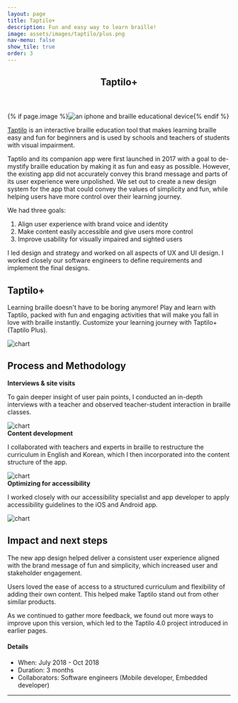 ```yaml
---
layout: page
title: Taptilo+
description: Fun and easy way to learn braille!
image: assets/images/taptilo/plus.png
nav-menu: false
show_tile: true
order: 3
---
```


<!-- Main -->
<div id="main" class="alt">

<!-- One -->
<section id="one">
	<div class="inner">
		<header class="major">
			<h1>Taptilo+</h1>
		</header>
		{% if page.image %}<span class="image main"><img src="{{ site.baseurl }}/{{ page.image }}" alt="an iphone and braille educational device" /></span>{% endif %}

<!-- Content -->
<!-- <h2 id="content">Overview</h2> -->
<p><a href="https://www.taptilo.com/">Taptilo</a> is an interactive braille education tool that makes learning braille easy and fun for beginners and is used by schools and teachers of students with visual impairment. </p>

<p>Taptilo and its companion app were first launched in 2017 with a goal to de-mystify braille education by making it as fun and easy as possible. However, the existing app did not accurately convey this brand message and parts of its user experience were unpolished. We set out to create a new design system for the app that could convey the values of simplicity and fun, while helping users have more control over their learning journey.</p>

<p>We had three goals:
<ol>
    <li>Align user experience with brand voice and identity</li>
    <li>Make content easily accessible and give users more control</li>
    <li>Improve usability for visually impaired and sighted users </li>
</ol>
</p>

<p>I led design and strategy and worked on all aspects of UX and UI design. I worked closely our software engineers to define requirements and implement the final designs.</p>


<h2 id="content">Taptilo+</h2>
<p>Learning braille doesn't have to be boring anymore! Play and learn with Taptilo, packed with fun and engaging activities that will make you fall in love with braille instantly. Customize your learning journey with Taptilo+ (Taptilo Plus).</p>
<p><img src="{{ '/assets/images/taptilo/taptiloplus.png' | relative_url }}" alt="chart" data-position="center center" /></p>



<h2 id="content">Process and Methodology</h2>
<div class="row">
	<div class="6u 12u$(small)">
		<strong>Interviews & site visits</strong>
		<p>To gain deeper insight of user pain points, I conducted an in-depth interviews with a teacher and observed teacher-student interaction in braille classes. </p>
	</div>
	<div class="6u$ 12u$(small)">
		<img src="{{ '/assets/images/taptilo/teacher.jpg' | relative_url }}" alt="chart" data-position="center center" />
	</div>
</div>

<div class="row">
	<div class="6u 12u$(small)">
		<strong>Content development</strong>
		<p>I collaborated with teachers and experts in braille to restructure the curriculum in English and Korean, which I then incorporated into the content structure of the app.</p>
	</div>
	<div class="6u$ 12u$(small)">
		<img src="{{ '/assets/images/taptilo/content.png' | relative_url }}" alt="chart" data-position="center center" />
	</div>
</div>

<div class="row">
	<div class="6u 12u$(small)">
		<strong>Optimizing for accessibility</strong>
		<p>I worked closely with our accessibility specialist and app developer to apply accessibility guidelines to the iOS and Android app. </p>
	</div>
	<div class="6u$ 12u$(small)">
		<img src="{{ '/assets/images/taptilo/phoneinhand.jpg' | relative_url }}" alt="chart" data-position="center center" />
	</div>
</div>



<h2>Impact and next steps</h2>
<p>The new app design helped deliver a consistent user experience aligned with the brand message of fun and simplicity, which increased user and stakeholder engagement.

Users loved the ease of access to a structured curriculum and flexibility of adding their own content. This helped make Taptilo stand out from other similar products. 

As we continued to gather more feedback, we found out more ways to improve upon this version, which led to the Taptilo 4.0 project introduced in earlier pages.
</p>


<h4>Details</h4>
<ul>
	<li>When: July 2018 - Oct 2018</li>
	<li>Duration: 3 months</li>
    <li>Collaborators: Software engineers (Mobile developer, Embedded developer)</li>
</ul>

<hr class="major" />


</div>
</section>


</div>
